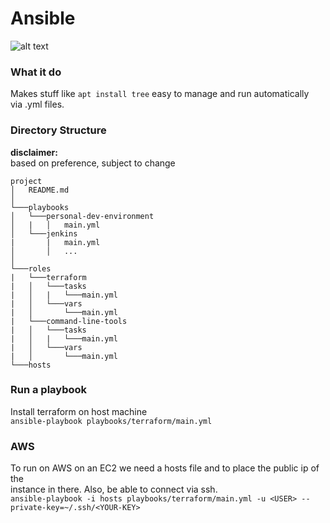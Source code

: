 # Ansible  


![alt text](https://geekflare.com/wp-content/uploads/2019/06/ansible-beginner-1200x385.jpg)  


### What it do  
Makes stuff like ```apt install tree``` easy to manage and run automatically  
via .yml files.  

### Directory Structure  
**disclaimer:**  
based on preference, subject to change  


```
project
│   README.md
│
└───playbooks
│   └───personal-dev-environment
│   |   │   main.yml
│   └───jenkins
|       |   main.yml
│       │   ...
│   
└───roles
|   └───terraform
|   │   └───tasks
|   │   |   └───main.yml
|   │   └───vars
|   │       └───main.yml
|   └───command-line-tools
|   │   └───tasks
|   │   |   └───main.yml
|   │   └───vars
|   │       └───main.yml
└───hosts
```

### Run a playbook  
Install terraform on host machine  
```ansible-playbook playbooks/terraform/main.yml```  

### AWS  
To run on AWS on an EC2 we need a hosts file and to place the public ip of the  
instance in there. Also, be able to connect via ssh.  
```ansible-playbook -i hosts playbooks/terraform/main.yml -u <USER> --private-key=~/.ssh/<YOUR-KEY>```